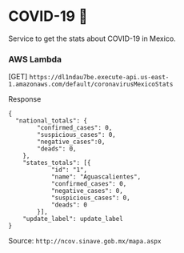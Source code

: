 # COVID-19 🦠 
Service to get the stats about COVID-19 in Mexico. 

### AWS Lambda
[GET]
`https://dl1ndau7be.execute-api.us-east-1.amazonaws.com/default/coronavirusMexicoStats`

Response
```
{
  "national_totals": {
		"confirmed_cases": 0,
		"suspicious_cases": 0,
		"negative_cases":0,
		"deads": 0,
	},
	"states_totals": [{
			"id": "1",
			"name": "Aguascalientes",
			"confirmed_cases": 0,
			"negative_cases": 0,
			"suspicious_cases": 0,
			"deads": 0
		}],
	"update_label": update_label
}
```

Source: `http://ncov.sinave.gob.mx/mapa.aspx`
